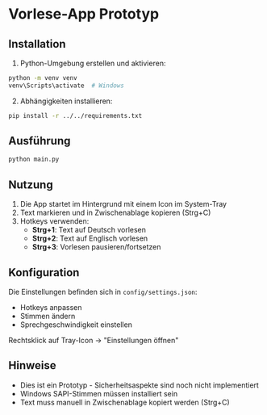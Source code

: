 # Vorlese-App Prototyp

## Installation

1. Python-Umgebung erstellen und aktivieren:
```bash
python -m venv venv
venv\Scripts\activate  # Windows
```

2. Abhängigkeiten installieren:
```bash
pip install -r ../../requirements.txt
```

## Ausführung

```bash
python main.py
```

## Nutzung

1. Die App startet im Hintergrund mit einem Icon im System-Tray
2. Text markieren und in Zwischenablage kopieren (Strg+C)
3. Hotkeys verwenden:
   - **Strg+1**: Text auf Deutsch vorlesen
   - **Strg+2**: Text auf Englisch vorlesen  
   - **Strg+3**: Vorlesen pausieren/fortsetzen

## Konfiguration

Die Einstellungen befinden sich in `config/settings.json`:
- Hotkeys anpassen
- Stimmen ändern
- Sprechgeschwindigkeit einstellen

Rechtsklick auf Tray-Icon → "Einstellungen öffnen"

## Hinweise

- Dies ist ein Prototyp - Sicherheitsaspekte sind noch nicht implementiert
- Windows SAPI-Stimmen müssen installiert sein
- Text muss manuell in Zwischenablage kopiert werden (Strg+C)
